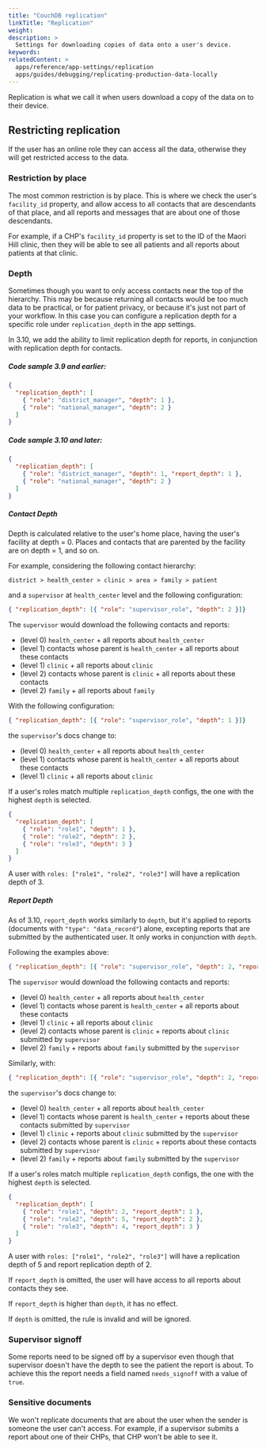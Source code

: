 ```yaml
---
title: "CouchDB replication"
linkTitle: "Replication"
weight: 
description: >
  Settings for downloading copies of data onto a user's device.
keywords: 
relatedContent: >
  apps/reference/app-settings/replication
  apps/guides/debugging/replicating-production-data-locally
---
```


Replication is what we call it when users download a copy of the data on to their device.

## Restricting replication

If the user has an online role they can access all the data, otherwise they will get restricted access to the data.

### Restriction by place

The most common restriction is by place. This is where we check the user's `facility_id` property, and allow access to all contacts that are descendants of that place, and all reports and messages that are about one of those descendants.

For example, if a CHP's `facility_id` property is set to the ID of the Maori Hill clinic, then they will be able to see all patients and all reports about patients at that clinic.

### Depth

Sometimes though you want to only access contacts near the top of the hierarchy. This may be because returning all contacts would be too much data to be practical, or for patient privacy, or because it's just not part of your workflow. In this case you can configure a replication depth for a specific role under `replication_depth` in the app settings.

In 3.10, we add the ability to limit replication depth for reports, in conjunction with replication depth for contacts.

##### Code sample 3.9 and earlier:

```json
{
  "replication_depth": [
    { "role": "district_manager", "depth": 1 },
    { "role": "national_manager", "depth": 2 }
  ]
}
```

##### Code sample 3.10 and later:
```json
{
  "replication_depth": [
    { "role": "district_manager", "depth": 1, "report_depth": 1 },
    { "role": "national_manager", "depth": 2 }
  ]
}
```

##### Contact Depth

Depth is calculated relative to the user's home place, having the user's facility at depth = 0. Places and contacts that are parented by the facility are on depth = 1, and so on. 

For example, considering the following contact hierarchy:
```
district > health_center > clinic > area > family > patient
``` 

and a `supervisor` at `health_center` level and the following configuration:
```json
{ "replication_depth": [{ "role": "supervisor_role", "depth": 2 }]}
``` 

The `supervisor` would download the following contacts and reports:
- (level 0) `health_center` + all reports about `health_center`
- (level 1) contacts whose parent is `health_center` +  all reports about these contacts
- (level 1) `clinic` + all reports about `clinic`
- (level 2) contacts whose parent is `clinic` + all reports about these contacts
- (level 2) `family` + all reports about `family`

With the following configuration:
```json
{ "replication_depth": [{ "role": "supervisor_role", "depth": 1 }]}
``` 
the `supervisor`'s docs change to:
- (level 0) `health_center` + all reports about `health_center`
- (level 1) contacts whose parent is `health_center` + all reports about these contacts
- (level 1) `clinic` + all reports about `clinic`

If a user's roles match multiple `replication_depth` configs, the one with the highest `depth` is selected.
```json
{ 
  "replication_depth": [
    { "role": "role1", "depth": 1 },
    { "role": "role2", "depth": 2 },
    { "role": "role3", "depth": 3 }
  ]
}
``` 
A user with `roles: ["role1", "role2", "role3"]` will have a replication depth of 3. 

##### Report Depth

As of 3.10, `report_depth` works similarly to `depth`, but it's applied to reports (documents with `"type": "data_record"`) alone, excepting reports that are submitted by the authenticated user. 
It only works in conjunction with `depth`.   

Following the examples above:
```json
{ "replication_depth": [{ "role": "supervisor_role", "depth": 2, "report_depth": 1 }]}
```

The `supervisor` would download the following contacts and reports:
- (level 0) `health_center` + all reports about `health_center`
- (level 1) contacts whose parent is `health_center` + all reports about these contacts
- (level 1) `clinic` + all reports about `clinic`
- (level 2) contacts whose parent is `clinic` + reports about `clinic` submitted by `supervisor`
- (level 2) `family` +  reports about `family` submitted by the `supervisor`

Similarly, with:
```json
{ "replication_depth": [{ "role": "supervisor_role", "depth": 2, "report_depth": 0 }]}
``` 
the `supervisor`'s docs change to:
- (level 0) `health_center` + all reports about `health_center`
- (level 1) contacts whose parent is `health_center` + reports about these contacts submitted by `supervisor`
- (level 1) `clinic` + reports about `clinic` submitted by the `supervisor`
- (level 2) contacts whose parent is `clinic` + reports about these contacts submitted by `supervisor`
- (level 2) `family` + reports about `family` submitted by the `supervisor`

If a user's roles match multiple `replication_depth` configs, the one with the highest `depth` is selected.   

```json
{ 
  "replication_depth": [
    { "role": "role1", "depth": 2, "report_depth": 1 },
    { "role": "role2", "depth": 5, "report_depth": 2 },
    { "role": "role3", "depth": 4, "report_depth": 3 }
  ]
}
``` 
A user with `roles: ["role1", "role2", "role3"]` will have a replication depth of 5 and report replication depth of 2.

If `report_depth` is omitted, the user will have access to all reports about contacts they see. 

If `report_depth` is higher than `depth`, it has no effect.  

If `depth` is omitted, the rule is invalid and will be ignored. 

### Supervisor signoff

Some reports need to be signed off by a supervisor even though that supervisor doesn't have the depth to see the patient the report is about. To achieve this the report needs a field named `needs_signoff` with a value of `true`.

### Sensitive documents

We won't replicate documents that are about the user when the sender is someone the user can't access. For example, if a supervisor submits a report about one of their CHPs, that CHP won't be able to see it.
